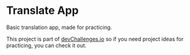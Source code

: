 # Translate App

Basic translation app, made for practicing.

This project is part of [devChallenges.io](https://devchallenges.io/) so if you need project ideas for practicing, you can check it out.
